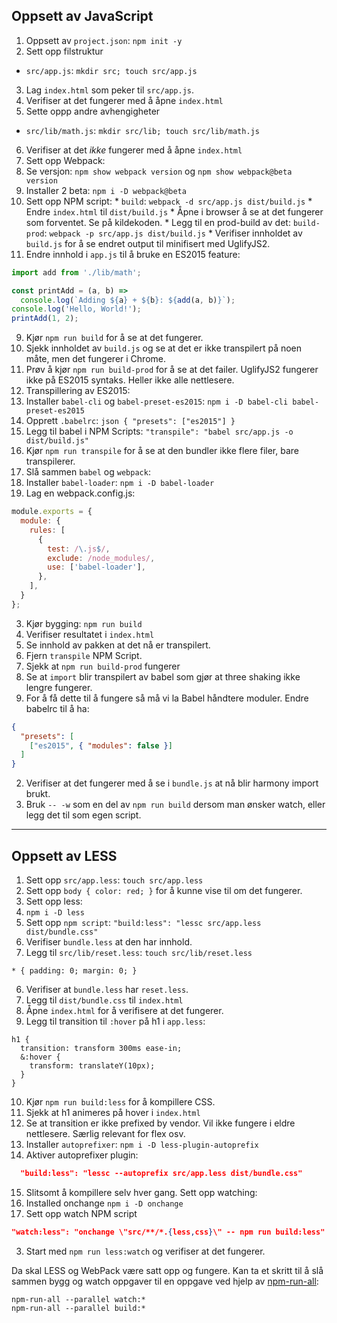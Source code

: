 ## Oppsett av JavaScript

1. Oppsett av `project.json`: `npm init -y`
2. Sett opp filstruktur
  * `src/app.js`: `mkdir src; touch src/app.js`
3. Lag `index.html` som peker til `src/app.js`.
4. Verifiser at det fungerer med å åpne `index.html`
5. Sette oppp andre avhengigheter
  * `src/lib/math.js`: `mkdir src/lib; touch src/lib/math.js`
6. Verifiser at det *ikke* fungerer med å åpne `index.html`
7. Sett opp Webpack:
  1. Se versjon: `npm show webpack version` og `npm show webpack@beta version`
  2. Installer 2 beta: `npm i -D webpack@beta`
  3. Sett opp NPM script:
    * `build`: `webpack -d src/app.js dist/build.js`
    * Endre `index.html` til `dist/build.js`
    * Åpne i browser å se at det fungerer som forventet. Se på kildekoden.
    * Legg til en prod-build av det: `build-prod`: `webpack -p src/app.js dist/build.js`
    * Verifiser innholdet av `build.js` for å se endret output til minifisert med UglifyJS2.
8. Endre innhold i `app.js` til å bruke en ES2015 feature:
  ```js
  import add from './lib/math';

  const printAdd = (a, b) =>
    console.log(`Adding ${a} + ${b}: ${add(a, b)}`);
  console.log('Hello, World!');
  printAdd(1, 2);
  ```
9. Kjør `npm run build` for å se at det fungerer.
10. Sjekk innholdet av `build.js` og se at det er ikke transpilert på noen måte, men det fungerer i Chrome.
11. Prøv å kjør `npm run build-prod` for å se at det failer. UglifyJS2 fungerer ikke på ES2015 syntaks. Heller ikke alle nettlesere.
12. Transpillering av ES2015:
  1. Installer `babel-cli` og `babel-preset-es2015`: `npm i -D babel-cli babel-preset-es2015`
  2. Opprett `.babelrc`:
    ```json
    {
      "presets": ["es2015"]
    }
    ```
  3. Legg til babel i NPM Scripts: `"transpile": "babel src/app.js -o dist/build.js"`
  4. Kjør `npm run transpile` for å se at den bundler ikke flere filer, bare transpilerer.
13. Slå sammen `babel` og `webpack`:
  1. Installer `babel-loader`: `npm i -D babel-loader`
  2. Lag en webpack.config.js:
  ```js
  module.exports = {
    module: {
      rules: [
        {
          test: /\.js$/,
          exclude: /node_modules/,
          use: ['babel-loader'],
        },
      ],
    }
  };
  ```
  3. Kjør bygging: `npm run build`
  4. Verifiser resultatet i `index.html`
  5. Se innhold av pakken at det nå er transpilert.
  6. Fjern `transpile` NPM Script.
  7. Sjekk at `npm run build-prod` fungerer
14. Se at `import` blir transpilert av babel som gjør at three shaking ikke lengre fungerer.
  1. For å få dette til å fungere så må vi la Babel håndtere moduler. Endre babelrc til å ha:
  ```json
  {
    "presets": [
      ["es2015", { "modules": false }]
    ]
  }
  ```
  2. Verifiser at det fungerer med å se i `bundle.js` at nå blir harmony import brukt.
15. Bruk `-- -w` som en del av `npm run build` dersom man ønsker watch, eller legg det til som egen script.


---


## Oppsett av LESS

1. Sett opp `src/app.less`: `touch src/app.less`
2. Sett opp `body { color: red; }` for å kunne vise til om det fungerer.
3. Sett opp less:
  1. `npm i -D less`
  2. Sett opp `npm script`: `"build:less": "lessc src/app.less dist/bundle.css"`
4. Verifiser `bundle.less` at den har innhold.
5. Legg til `src/lib/reset.less`: `touch src/lib/reset.less`
  ```less
  * { padding: 0; margin: 0; }
  ```
6. Verifiser at `bundle.less` har `reset.less`.
7. Legg til `dist/bundle.css` til `index.html`
8. Åpne `index.html` for å verifisere at det fungerer.
9. Legg til transition til `:hover` på h1 i `app.less`:
  ```less
  h1 {
    transition: transform 300ms ease-in;
    &:hover {
      transform: translateY(10px);
    }
  }
  ```
10. Kjør `npm run build:less` for å kompillere CSS.
11. Sjekk at h1 animeres på hover i `index.html`
12. Se at transition er ikke prefixed by vendor. Vil ikke fungere i eldre nettlesere. Særlig relevant for flex osv.
13. Installer `autoprefixer`: `npm i -D less-plugin-autoprefix`
14. Aktiver autoprefixer plugin:
  ```json
    "build:less": "lessc --autoprefix src/app.less dist/bundle.css"
  ```
15. Slitsomt å kompillere selv hver gang. Sett opp watching:
  1. Installed onchange `npm i -D onchange`
  2. Sett opp watch NPM script
  ```json
  "watch:less": "onchange \"src/**/*.{less,css}\" -- npm run build:less"
  ```
  3. Start med `npm run less:watch` og verifiser at det fungerer.

Da skal LESS og WebPack være satt opp og fungere. Kan ta et skritt til å slå
sammen bygg og watch oppgaver til en oppgave ved hjelp av [npm-run-all](http://npm.im/npm-run-all):

```
npm-run-all --parallel watch:*
npm-run-all --parallel build:*
```
